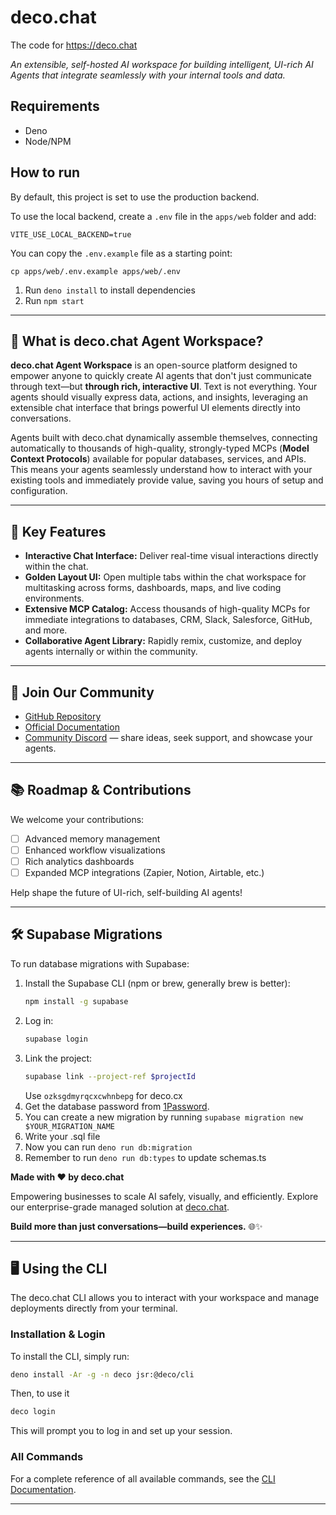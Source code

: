 # deco.chat

The code for <https://deco.chat>

_An extensible, self-hosted AI workspace for building intelligent, UI-rich AI
Agents that integrate seamlessly with your internal tools and data._

## Requirements

- Deno
- Node/NPM

## How to run

By default, this project is set to use the production backend.

To use the local backend, create a `.env` file in the `apps/web` folder and add:

```
VITE_USE_LOCAL_BACKEND=true
```

You can copy the `.env.example` file as a starting point:

```
cp apps/web/.env.example apps/web/.env
```

1. Run `deno install` to install dependencies
2. Run `npm start`

---

## 🎯 What is deco.chat Agent Workspace?

**deco.chat Agent Workspace** is an open-source platform designed to empower
anyone to quickly create AI agents that don't just communicate through text—but
**through rich, interactive UI**. Text is not everything. Your agents should
visually express data, actions, and insights, leveraging an extensible chat
interface that brings powerful UI elements directly into conversations.

Agents built with deco.chat dynamically assemble themselves, connecting
automatically to thousands of high-quality, strongly-typed MCPs (**Model Context
Protocols**) available for popular databases, services, and APIs. This means
your agents seamlessly understand how to interact with your existing tools and
immediately provide value, saving you hours of setup and configuration.

---

## 🧩 Key Features

- **Interactive Chat Interface:** Deliver real-time visual interactions directly
  within the chat.
- **Golden Layout UI:** Open multiple tabs within the chat workspace for
  multitasking across forms, dashboards, maps, and live coding environments.
- **Extensive MCP Catalog:** Access thousands of high-quality MCPs for immediate
  integrations to databases, CRM, Slack, Salesforce, GitHub, and more.
- **Collaborative Agent Library:** Rapidly remix, customize, and deploy agents
  internally or within the community.

---

## 🔗 Join Our Community

- [GitHub Repository](https://github.com/deco-cx/chat)
- [Official Documentation](https://docs.deco.chat)
- [Community Discord](https://deco.cx/discord) — share ideas, seek support, and
  showcase your agents.

---

## 📚 Roadmap & Contributions

We welcome your contributions:

- [ ] Advanced memory management
- [ ] Enhanced workflow visualizations
- [ ] Rich analytics dashboards
- [ ] Expanded MCP integrations (Zapier, Notion, Airtable, etc.)

Help shape the future of UI-rich, self-building AI agents!

---

## 🛠️ Supabase Migrations

To run database migrations with Supabase:

1. Install the Supabase CLI (npm or brew, generally brew is better):
   ```sh
   npm install -g supabase
   ```
2. Log in:
   ```sh
   supabase login
   ```
3. Link the project:
   ```sh
   supabase link --project-ref $projectId
   ```
   Use `ozksgdmyrqcxcwhnbepg` for deco.cx
4. Get the database password from
   [1Password](https://decocx.1password.com/app#/v254wmdcgkot7sbjm2rrzsqgzu/Search/v254wmdcgkot7sbjm2rrzsqgzu63fbqw56r7ee5okdfbbk3s2q5a?itemListId=supabase).
5. You can create a new migration by running
   `supabase migration new $YOUR_MIGRATION_NAME`
6. Write your .sql file
7. Now you can run `deno run db:migration`
8. Remember to run `deno run db:types` to update schemas.ts

**Made with ❤️ by deco.chat**

Empowering businesses to scale AI safely, visually, and efficiently. Explore our
enterprise-grade managed solution at [deco.chat](https://deco.chat).

**Build more than just conversations—build experiences.** 🌐✨

---

## 🖥️ Using the CLI

The deco.chat CLI allows you to interact with your workspace and manage
deployments directly from your terminal.

### Installation & Login

To install the CLI, simply run:

```sh
deno install -Ar -g -n deco jsr:@deco/cli
```

Then, to use it

```sh
deco login
```

This will prompt you to log in and set up your session.

### All Commands

For a complete reference of all available commands, see the
[CLI Documentation](./packages/cli/README.md).

---
